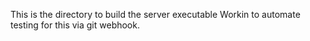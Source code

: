 This is the directory to build the server executable 
Workin to automate testing for this via git webhook.
